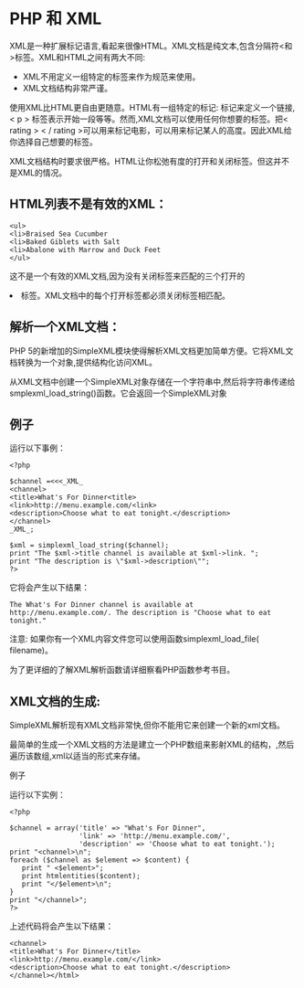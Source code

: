 # PHP 和 XML

XML是一种扩展标记语言,看起来很像HTML。XML文档是纯文本,包含分隔符<和>标签。XML和HTML之间有两大不同:

* XML不用定义一组特定的标签来作为规范来使用。
* XML文档结构非常严谨。

使用XML比HTML更自由更随意。HTML有一组特定的标记:<a> </a>标记来定义一个链接,< p > 标签表示开始一段等等。然而,XML文档可以使用任何你想要的标签。把< rating > < / rating >可以用来标记电影，<height></height>可以用来标记某人的高度。因此XML给你选择自己想要的标签。

XML文档结构时要求很严格。HTML让你松弛有度的打开和关闭标签。但这并不是XML的情况。

## HTML列表不是有效的XML：
	
	<ul>
	<li>Braised Sea Cucumber
	<li>Baked Giblets with Salt
	<li>Abalone with Marrow and Duck Feet
	</ul>

这不是一个有效的XML文档,因为没有关闭标签</li >来匹配的三个打开的<li>标签。XML文档中的每个打开标签都必须关闭标签相匹配。

## 解析一个XML文档：

PHP 5的新增加的SimpleXML模块使得解析XML文档更加简单方便。它将XML文档转换为一个对象,提供结构化访问XML。

从XML文档中创建一个SimpleXML对象存储在一个字符串中,然后将字符串传递给smplexml_load_string()函数。它会返回一个SimpleXML对象
## 例子

运行以下事例：

	<?php
	
	$channel =<<<_XML_
	<channel>
	<title>What's For Dinner<title>
	<link>http://menu.example.com/<link>
	<description>Choose what to eat tonight.</description>
	</channel>
	_XML_;
	
	$xml = simplexml_load_string($channel);
	print "The $xml->title channel is available at $xml->link. ";
	print "The description is \"$xml->description\"";
	?>

它将会产生以下结果：

	The What's For Dinner channel is available at http://menu.example.com/. The description is "Choose what to eat tonight." 
注意: 如果你有一个XML内容文件您可以使用函数simplexml_load_file( filename)。

为了更详细的了解XML解析函数请详细察看PHP函数参考书目。

## XML文档的生成:

SimpleXML解析现有XML文档非常快,但你不能用它来创建一个新的xml文档。

最简单的生成一个XML文档的方法是建立一个PHP数组来影射XML的结构，,然后遍历该数组,xml以适当的形式来存储。

例子

运行以下实例：

	<?php
	
	$channel = array('title' => "What's For Dinner",
	                 'link' => 'http://menu.example.com/',
	                 'description' => 'Choose what to eat tonight.');
	print "<channel>\n";
	foreach ($channel as $element => $content) {
	   print " <$element>";
	   print htmlentities($content);
	   print "</$element>\n";
	}
	print "</channel>";
	?>

上述代码将会产生以下结果：

	<channel>
	<title>What's For Dinner</title>
	<link>http://menu.example.com/</link>
	<description>Choose what to eat tonight.</description>
	</channel></html>




